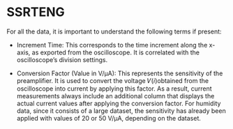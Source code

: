 # SSRTENG
For all the data, it is important to understand the following terms if present:

- Increment Time: This corresponds to the time increment along the x-axis, as exported from the oscilloscope. It is correlated with the oscilloscope’s division settings.

- Conversion Factor (Value in V/µA): This represents the sensitivity of the preamplifier. It is used to convert the voltage  𝑉(𝑖)obtained from the oscilloscope into current by applying this factor. As a result, current measurements always include an additional column that displays the actual current values after applying the conversion factor. For humidity data, since it consists of a large dataset, the sensitivity has already been applied with values of 20 or 50 V/µA, depending on the dataset.
